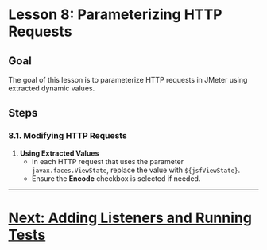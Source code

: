 # Lesson 8: Parameterizing HTTP Requests

## Goal
The goal of this lesson is to parameterize HTTP requests in JMeter using extracted dynamic values.

## Steps

### 8.1. Modifying HTTP Requests
1. **Using Extracted Values**
    - In each HTTP request that uses the parameter `javax.faces.ViewState`, replace the value with `${jsfViewState}`.
    - Ensure the **Encode** checkbox is selected if needed.

---

# [Next: Adding Listeners and Running Tests](adding-listeners-and-running-tests.md)
